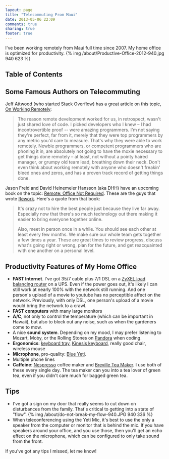 ```yaml
---
layout: page
title: "Telecommuting From Maui"
date: 2013-05-06 22:09
comments: true
sharing: true
footer: true
---
```

<p>
I've been working remotely from Maui full time since 2007. My home office is
optimized for productivity.
{% img /about/Productive-Office-2012-940.jpg 940 623 %}

</p>
<div id="table-of-contents">
<h2>Table of Contents</h2>
<div id="text-table-of-contents">
<ul>
</ul>
</div>
</div>

<div id="outline-container-1" class="outline-2">
<h2 id="sec-1">Some Famous Authors on Telecommuting</h2>
<div class="outline-text-2" id="text-1">

<p>Jeff Attwood (who started Stack Overflow) has a great article on this topic, <a href="http://www.codinghorror.com/blog/2010/05/on-working-remotely.html">On Working Remotely</a>:
</p><blockquote>

<p>The reason remote development worked for us, in retrospect, wasn't just shared
love of code. I picked developers who I knew &ndash; I had incontrovertible proof --
were amazing programmers. I'm not saying they're perfect, far from it, merely
that they were top programmers by any metric you'd care to measure. That's why
they were able to work remotely. Newbie programmers, or competent programmers
who are phoning it in, are absolutely not going to have the moxie necessary to
get things done remotely &ndash; at least, not without a pointy haired manager, or
grumpy old team lead, breathing down their neck. Don't even think about working
remotely with anyone who doesn't freakin' bleed ones and zeros, and has a proven
track record of getting things done.
</p>
</blockquote>


<p>
Jason Freid and David Heinemeier Hansson (aka DHH) have an upcoming book on the topic: <a href="http://www.amazon.com/Remote-Office-Required-Jason-Fried/dp/0804137501">Remote: Office Not Required</a>. These are the guys that wrote <a href="http://www.amazon.com/Rework-Jason-Fried/dp/0307463745/ref=pd_sim_b_1">Rework</a>. Here's a quote from
that book:
</p><blockquote>

<p>It's crazy not to hire the best people just because they live far away.
Especially now that there's so much technology out there making it easier to
bring everyone together online.
</p>
<p>
Also, meet in person once in a while. You should see each other at least every
few months. We make sure our whole team gets together a few times a year. These
are great times to review progress, discuss what's going right or wrong, plan
for the future, and get reacquainted with one another on a personal level.
</p>
</blockquote>


</div>

</div>

<div id="outline-container-2" class="outline-2">
<h2 id="sec-2">Productivity Features of My Home Office</h2>
<div class="outline-text-2" id="text-2">

<ul>
<li><b>FAST Internet</b>. I've got 35/7 cable plus 7/1 DSL on a
  <a href="http://www.amazon.com/gp/product/B0042WCFI2/ref=as_li_ss_tl?ie=UTF8&amp;camp=1789&amp;creative=390957&amp;creativeASIN=B0042WCFI2&amp;linkCode=as2&amp;tag=raionmau-20">ZyXEL load balancing router</a> on a UPS. Even if the power goes out, it's likely I can
  still work at nearly 100% with the network still running. And one person's
  upload of a movie to youtube has no perceptible affect on the network.
  Previously, with only DSL, one person's upload of a movie would bring the
  network to a crawl.
</li>
<li><b>FAST computers</b> with many large monitors
</li>
<li><b>A/C</b>, not only to control the temperature (which can be important in Hawaii),
  but also to block out any noise, such as when the gardeners come to mow.
</li>
<li>A nice <b>sound system</b>. Depending on my mood, I may prefer listening to Mozart,
  Moby, or the Rolling Stones on <a href="http://www.pandora.com/">Pandora</a> when coding.
</li>
<li><b>Ergonomics</b>: <a href="http://www.humanscale.com/products/product_detail.cfm?group=KeyboardSystems">keyboard tray</a>, <a href="http://www.amazon.com/Kinesis-KB500USB-BLK-Advantage-Contoured-Keyboard/dp/B000LVJ9W8/ref=sr_1_1?s=electronics&amp;ie=UTF8&amp;qid=1367693935&amp;sr=1-1&amp;keywords=kinesis+advantage">Kinesis keyboard</a>, really good chair, wireless mouse
</li>
<li><b>Microphone</b>, pro-quality: <a href="http://www.amazon.com/gp/product/B002VA464S/ref=as_li_ss_tl?ie=UTF8&amp;camp=1789&amp;creative=390957&amp;creativeASIN=B002VA464S&amp;linkCode=as2&amp;tag=raionmau-20">Blue Yeti</a>.
</li>
<li>Multiple phone lines
</li>
<li><b>Caffeine</b>: <a href="http://www.amazon.com/gp/product/B005IOME0W/ref=as_li_ss_tl?ie=UTF8&amp;camp=1789&amp;creative=390957&amp;creativeASIN=B005IOME0W&amp;linkCode=as2&amp;tag=raionmau-20">Nespresso</a> coffee maker and <a href="http://www.amazon.com/gp/product/B003LNOPSG/ref=as_li_ss_tl?ie=UTF8&amp;camp=1789&amp;creative=390957&amp;creativeASIN=B003LNOPSG&amp;linkCode=as2&amp;tag=raionmau-20">Breville Tea Maker</a>. I use both of these every
  single day. The tea maker can you into a tea lover of green tea, even if you
  didn't care much for bagged green tea.
</li>
</ul>


</div>

</div>

<div id="outline-container-3" class="outline-2">
<h2 id="sec-3">Tips</h2>
<div class="outline-text-2" id="text-3">

<ul>
<li>I've got a sign on my door that really seems to cut down on disturbances from
  the family. That's critical to getting into a state of "flow".
  {% img /about/do-not-break-my-flow-940.JPG 940 336 %}
</li>
<li>When teleconferencing using the Yeti Mic, it's best to use the only a speaker
  from the computer or monitor that is behind the mic. If you have speakers
  around your office, and you use those, then you'll get an echo effect on the
  microphone, which can be configured to only take sound from the front.
</li>
</ul>


<p>
If you've got any tips I missed, let me know!
</p>

</div>
</div>
